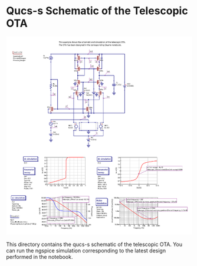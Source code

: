 # Qucs-s Schematic of the Telescopic OTA

![Simple OTA.](/Amplifiers/OTAs/Telescopic%20OTA/Simulations/qucs-s/Telescopic_OTA.png)

This directory contains the qucs-s schematic of the telescopic OTA. You can run the ngspice simulation corresponding to the latest design performed in the notebook.
